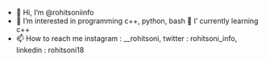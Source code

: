- 👋 Hi, I’m @rohitsoniinfo
- 👀 I’m interested in programming c++, python, bash
🌱 I’ currently learning c++ 
- 📫 How to reach me instagram : __rohitsoni,
                      twitter  : rohitsoni_info,
                      linkedin : rohitsoni18
                      
